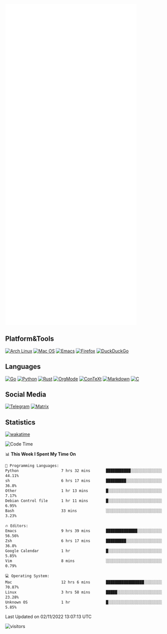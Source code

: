 ![Metrics](https://github.com/SteamedFish/SteamedFish/blob/master/github-metrics.svg)

## Platform&Tools

[![Arch Linux](https://img.shields.io/badge/ArchLinux-1793D1?logo=arch-linux&logoColor=fff&style=flat-square)](https://archlinux.org/)
[![Mac OS](https://img.shields.io/badge/MacOS-000000?style=flat-square&logo=macos&logoColor=F0F0F0)](https://www.apple.com/macos/)
[![Emacs](https://img.shields.io/badge/Emacs-%237F5AB6.svg?&style=flat-square&logo=gnu-emacs&logoColor=white)](https://www.gnu.org/software/emacs/)
[![Firefox](https://img.shields.io/badge/Firefox-FF7139?style=flat-square&logo=Firefox-Browser&logoColor=white)](https://firefox.com/)
[![DuckDuckGo](https://img.shields.io/badge/DuckDuckGo-DE5833?style=flat-square&logo=DuckDuckGo&logoColor=white)](https://duckduckgo.com/)

## Languages

[![Go](https://img.shields.io/badge/Golang-%2300ADD8.svg?style=flat-square&logo=go&logoColor=white)](https://golang.org/)
[![Python](https://img.shields.io/badge/Python-3670A0?style=flat-square&logo=python&logoColor=ffdd54)](https://www.python.org/)
[![Rust](https://img.shields.io/badge/Rust-%23000000.svg?style=flat-square&logo=rust&logoColor=white)](https://www.rust-lang.org/)
[![OrgMode](https://img.shields.io/badge/OrgMode-%23000000.svg?style=flat-square&logo=org&logoColor=white)](https://orgmode.org/)
[![ConTeXt](https://img.shields.io/badge/ConTeXt-%23008080.svg?style=flat-square&logo=latex&logoColor=white)](https://contextgarden.net/)
[![Markdown](https://img.shields.io/badge/MarkDown-%23000000.svg?style=flat-square&logo=markdown&logoColor=white)](https://daringfireball.net/projects/markdown/)
[![C](https://img.shields.io/badge/C-%2300599C.svg?style=flat-square&logo=c&logoColor=white)](https://www.iso.org/standard/74528.html)

## Social Media
[![Telegram](https://img.shields.io/badge/SteamedFish-2CA5E0?style=social&logo=telegram&logoColor=white)](https://t.me/SteamedFish)
[![Matrix](https://img.shields.io/badge/SteamedFish-2CA5E0?style=social&logo=matrix&logoColor=black)](https://matrix.to/#/@i:steamedfish.org)

## Statistics
[![wakatime](https://wakatime.com/badge/user/168280d6-fcf2-4b4f-ad3a-dc4612f35b38.svg)](https://wakatime.com/@168280d6-fcf2-4b4f-ad3a-dc4612f35b38)

<!--START_SECTION:waka-->
![Code Time](http://img.shields.io/badge/Code%20Time-2%2C107%20hrs%2047%20mins-blue)

📊 **This Week I Spent My Time On** 

```text
💬 Programming Languages: 
Python                   7 hrs 32 mins       ███████████░░░░░░░░░░░░░░   44.11% 
sh                       6 hrs 17 mins       █████████░░░░░░░░░░░░░░░░   36.8% 
Other                    1 hr 13 mins        █░░░░░░░░░░░░░░░░░░░░░░░░   7.17% 
Debian Control file      1 hr 11 mins        █░░░░░░░░░░░░░░░░░░░░░░░░   6.95% 
Bash                     33 mins             ░░░░░░░░░░░░░░░░░░░░░░░░░   3.23%

🔥 Editors: 
Emacs                    9 hrs 39 mins       ██████████████░░░░░░░░░░░   56.56% 
Zsh                      6 hrs 17 mins       █████████░░░░░░░░░░░░░░░░   36.8% 
Google Calendar          1 hr                █░░░░░░░░░░░░░░░░░░░░░░░░   5.85% 
Vim                      8 mins              ░░░░░░░░░░░░░░░░░░░░░░░░░   0.79%

💻 Operating System: 
Mac                      12 hrs 6 mins       █████████████████░░░░░░░░   70.87% 
Linux                    3 hrs 58 mins       █████░░░░░░░░░░░░░░░░░░░░   23.28% 
Unknown OS               1 hr                █░░░░░░░░░░░░░░░░░░░░░░░░   5.85%

```


 Last Updated on 02/11/2022 13:07:13 UTC
<!--END_SECTION:waka-->

![visitors](https://visitor-badge.laobi.icu/badge?page_id=SteamedFish.SteamedFish)
